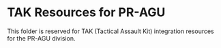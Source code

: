 # TAK Resources for PR-AGU

This folder is reserved for TAK (Tactical Assault Kit) integration resources for the PR-AGU division.
